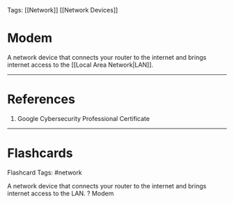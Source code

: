 Tags: [[Network]] [[Network Devices]]
# Modem

A network device that connects your router to the internet and brings internet access to the [[Local Area Network|LAN]].

---
# References

1. Google Cybersecurity Professional Certificate

---
# Flashcards

Flashcard Tags: #network 

A network device that connects your router to the internet and brings internet access to the LAN.
?
Modem
<!--SR:!2024-05-19,15,290-->